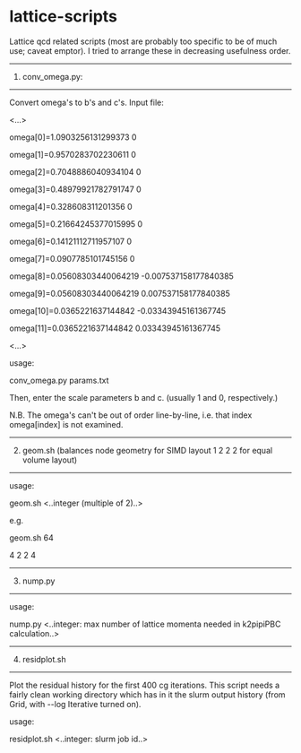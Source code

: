 # lattice-scripts

Lattice qcd related scripts (most are probably too specific to be of much use; caveat emptor).  I tried to arrange these in decreasing usefulness order.

-----------------------------------------------------
1. conv\_omega.py:
-----------------------------------------------------

Convert omega's to b's and c's.  Input file:

<...>

omega[0]=1.0903256131299373 0

omega[1]=0.9570283702230611 0

omega[2]=0.7048886040934104 0

omega[3]=0.48979921782791747 0

omega[4]=0.328608311201356 0

omega[5]=0.21664245377015995 0

omega[6]=0.14121112711957107 0

omega[7]=0.0907785101745156 0

omega[8]=0.05608303440064219 -0.007537158177840385

omega[9]=0.05608303440064219 0.007537158177840385

omega[10]=0.0365221637144842 -0.03343945161367745

omega[11]=0.0365221637144842 0.03343945161367745

<...>

usage:

conv\_omega.py params.txt

Then, enter the scale parameters b and c. (usually 1 and 0, respectively.)

N.B. The omega's can't be out of order line-by-line, i.e. that index omega[index] is not examined.

----------------------------------------------------------------
2. geom.sh 
(balances node geometry for SIMD layout 1 2 2 2 for equal volume layout)
-----------------------------------------------------

usage:

geom.sh <..integer (multiple of 2)..>

e.g.

geom.sh 64

4 2 2 4

----------------------------------------------------------------
3. nump.py
-----------------------------------------------------

usage:

nump.py <..integer: max number of lattice momenta needed in k2pipiPBC calculation..>

----------------------------------------------------------------
4. residplot.sh
----------------------------------------------------------------

Plot the residual history for the first 400 cg iterations.  This script needs a fairly clean working directory which has in it the slurm output history (from Grid, with --log Iterative turned on).

usage:

residplot.sh <..integer: slurm job id..>
